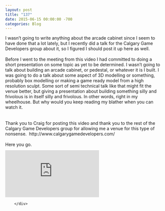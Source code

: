 ```yaml
---
layout: post
title: "137"
date: 2015-06-15 00:00:00 -700
categories: Blog
---
```


<div class="blog-content">
				<div class="paragraph" style="text-align:left;"><span style=""><span style="">I wasn&rsquo;t going to write anything about the arcade cabinet since I seem to have done that a lot lately, but I recently did a talk for the Calgary Game Developers group about it, so I figured I should post it up here as well. </span><br><span style=""></span><br><span style=""></span><span style="">Before I went to the meeting from this video I had committed to doing a short presentation on some topic as yet to be determined. I wasn&rsquo;t going to talk about building an arcade cabinet, or pedestal, or whatever it is I built. I was going to do a talk about some aspect of 3D modelling or something, probably box modelling or making a game ready model from a high resolution sculpt. Some sort of semi technical talk like that might fit the venue better, but giving a presentation about building something silly and frivolous is in itself silly and frivolous. In other words, right in my wheelhouse. But why would you keep reading my blather when you can watch it.&nbsp;</span></span><br><span style=""><br></span><br>Thank you to Craig for posting this video and thank you to the rest of the Calgary Game Developers group for allowing me a venue for this type of nonsense. &nbsp;http://www.calgarygamedevelopers.com/<span style=""><br><span style=""></span><br><span style=""></span><span style="">Here you go.</span><br></span></div>  <div class="wsite-youtube" style="margin-bottom:10px;margin-top:10px;"><div class="wsite-youtube-wrapper wsite-youtube-size-auto wsite-youtube-align-center"> <div class="wsite-youtube-container">  <iframe src="https://www.youtube.com/embed/khriX4e487s?wmode=opaque" frameborder="0" allowfullscreen=""></iframe> </div> </div></div>

		</div>
        